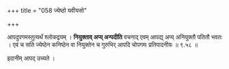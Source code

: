+++
title = "058 ज्येष्ठो यवीयसो"

+++

आपदुपगमस्तुत्यर्थं श्लोकद्वयम् । **नियुक्ताव् अप्य् अन्पदीति** वचनाद् एवम् आपद्य् अप्य् अनियुक्तौ पतितौ भवतः । एवं च सति ज्येष्ठेन कनिष्ठेन वा नियुक्तेन च गुरुभिर् आपदि चोपगमः प्रतिपादनीयः ॥ ९.५८ ॥

इदानीम् आपद् उच्यते ।